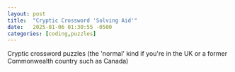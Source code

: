 ```yaml
---
layout: post
title:  "Cryptic Crossword 'Solving Aid'"
date:   2025-01-06 01:30:55 -0500
categories: [coding,puzzles]
---
```

Cryptic crossword puzzles (the 'normal' kind if you're in the UK or a former Commonwealth country such as Canada)